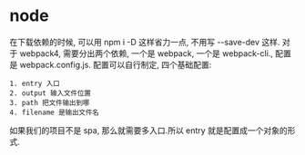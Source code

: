  # node

在下载依赖的时候, 可以用 npm i -D 这样省力一点, 不用写 --save-dev 这样.
对于 webpack4, 需要分出两个依赖, 一个是 webpack, 一个是 webpack-cli., 配置是 webpack.config.js.
配置可以自行制定, 四个基础配置:
```
1. entry 入口
2. output 输入文件位置
3. path 把文件输出到哪
4. filename 是输出文件名
```
如果我们的项目不是 spa, 那么就需要多入口.所以 entry 就是配置成一个对象的形式.